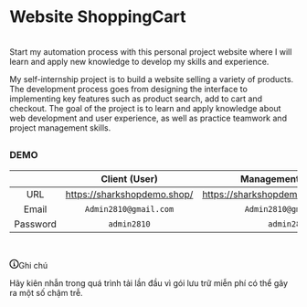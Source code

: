 
<h1>Website ShoppingCart</h1>
<br>
Start my automation process with this personal project website where I will learn and apply new knowledge to develop my skills and experience.

<br>

My self-internship project is to build a website selling a variety of products. The development process goes from designing the interface to implementing key features such as product search, add to cart and checkout. The goal of the project is to learn and apply knowledge about web development and user experience, as well as practice teamwork and project management skills.




## <h3>DEMO</h3>

<table>
<thead>
<tr>
<th align="center"></th>
<th align="center">Client (User)</th>
<th align="center">Management (Admin)</th>
</tr>
</thead>
<tbody>
<tr>
<td align="center">URL</td>
<td align="center"><a href="https://shop-frontend-user.vercel.app/" rel="nofollow">https://sharkshopdemo.shop/</a></td>
<td align="center"><a href="https://shop-frontend-admin.vercel.app/" rel="nofollow">https://sharkshopdemo.shop/dashboard</a></td>
</tr>
<tr>
<td align="center">Email</td>
<td align="center"><code>Admin2810@gmail.com</code></td>
<td align="center"><code>Admin2810@gmail.com</code></td>
</tr>
<tr>
<td align="center">Password</td>
<td align="center"><code>admin2810</code></td>
<td align="center"><code>admin2810</code></td>
</tr>
</tbody>
</table>

 <br>
<div class="markdown-alert markdown-alert-note" dir="auto"><p class="markdown-alert-title" dir="auto"><svg class="octicon octicon-info mr-2" viewBox="0 0 16 16" version="1.1" width="16" height="16" aria-hidden="true"><path d="M0 8a8 8 0 1 1 16 0A8 8 0 0 1 0 8Zm8-6.5a6.5 6.5 0 1 0 0 13 6.5 6.5 0 0 0 0-13ZM6.5 7.75A.75.75 0 0 1 7.25 7h1a.75.75 0 0 1 .75.75v2.75h.25a.75.75 0 0 1 0 1.5h-2a.75.75 0 0 1 0-1.5h.25v-2h-.25a.75.75 0 0 1-.75-.75ZM8 6a1 1 0 1 1 0-2 1 1 0 0 1 0 2Z"></path></svg><font style="vertical-align: inherit;"><font style="vertical-align: inherit;">Ghi chú</font></font></p><p dir="auto"><font style="vertical-align: inherit;"><font style="vertical-align: inherit;">Hãy kiên nhẫn trong quá trình tải lần đầu vì gói lưu trữ miễn phí có thể gây ra một số chậm trễ.</font></font></p>
</div>
 
